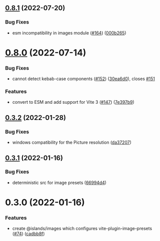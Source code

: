 ## [0.8.1](https://github.com/ElMassimo/iles/compare/images@0.8.0...images@0.8.1) (2022-07-20)


### Bug Fixes

* esm incompatibility in images module ([#164](https://github.com/ElMassimo/iles/issues/164)) ([000b265](https://github.com/ElMassimo/iles/commit/000b265f6aa4788f5fd150177a193a25f07dd176))



# [0.8.0](https://github.com/ElMassimo/iles/compare/images@0.3.2...images@0.8.0) (2022-07-14)


### Bug Fixes

* cannot detect kebab-case components ([#152](https://github.com/ElMassimo/iles/issues/152)) ([30ea6d0](https://github.com/ElMassimo/iles/commit/30ea6d080bd4de84c9755be6239f80c1c7066529)), closes [#151](https://github.com/ElMassimo/iles/issues/151)


### Features

* convert to ESM and add support for Vite 3 ([#147](https://github.com/ElMassimo/iles/issues/147)) ([7e397b9](https://github.com/ElMassimo/iles/commit/7e397b908746cd8ec875da2a636ae667ae98cb30))



## [0.3.2](https://github.com/ElMassimo/iles/compare/images@0.3.1...images@0.3.2) (2022-01-28)


### Bug Fixes

* windows compatibility for the Picture resolution ([da37207](https://github.com/ElMassimo/iles/commit/da37207abb4dd4d37bbb561362facf30d5e847e6))



## [0.3.1](https://github.com/ElMassimo/iles/compare/images@0.3.0...images@0.3.1) (2022-01-16)


### Bug Fixes

* deterministic src for image presets ([66994d4](https://github.com/ElMassimo/iles/commit/66994d4418115530ad73ca5f75e0518497da9613))



# 0.3.0 (2022-01-16)


### Features

* create @islands/images which configures vite-plugin-image-presets ([#74](https://github.com/ElMassimo/iles/issues/74)) ([cadbb8f](https://github.com/ElMassimo/iles/commit/cadbb8f9947fc9233289825371b9aa8174818de1))



